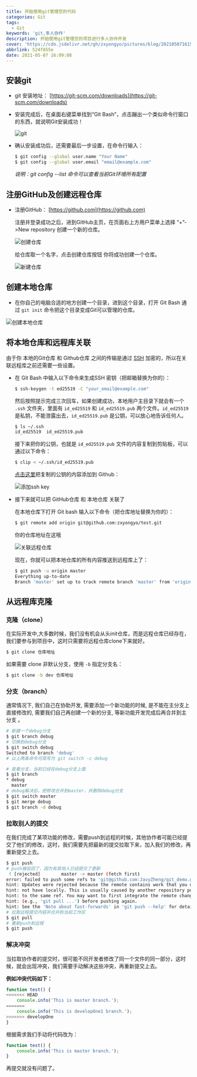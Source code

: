 ```yaml
---
title: 开始使用git管理您的代码
categories: Git
tags:
  - Git
keywords: 'git,多人协作'
description: 开始使用git管理您的项目进行多人协作开发
cover: 'https://cdn.jsdelivr.net/gh/zxyongyo/pictures/blog/20210507161530.png'
abbrlink: 524f855e
date: 2021-05-07 16:09:08
---
```




## 安装git
- git 安装地址： [https://git-scm.com/downloads](https://git-scm.com/downloads)

- 安装完成后，在桌面右键菜单找到“Git Bash”，点击蹦出一个类似命令行窗口的东西，就说明Git安装成功！

  ![git](https://cdn.jsdelivr.net/gh/zxyongyo/pictures/blog/20210507162251.png)

- 确认安装成功后，还需要最后一步设置，在命令行输入：

  ```bash
  $ git config --global user.name "Your Name"
  $ git config --global user.email "email@example.com"
  ```

  *说明：git config --list  命令可以查看当前Git环境所有配置*

## 注册GitHub及创建远程仓库

- 注册GitHub： [https://github.com](https://github.com) 

  注册并登录成功之后，进到GitHub主页，在页面右上方用户菜单上选择 “+”->New repository 创建一个新的仓库。

  ![创建仓库](https://cdn.jsdelivr.net/gh/zxyongyo/pictures/blog/20210507162810.png)

  给仓库取一个名字，点击创建仓库按钮 你将成功创建一个仓库。

  ![新建仓库](https://cdn.jsdelivr.net/gh/zxyongyo/pictures/blog/20210507163033.png)

## 创建本地仓库

- 在你自己的电脑合适的地方创建一个目录，进到这个目录，打开 Git Bash 通过 `git init` 命令把这个目录变成Git可以管理的仓库。

![创建本地仓库](https://cdn.jsdelivr.net/gh/zxyongyo/pictures/blog/202303111644173.png)

## 将本地仓库和远程库关联

由于你 本地的Git仓库 和 Github仓库 之间的传输是通过 [SSH](https://www.ruanyifeng.com/blog/2011/12/ssh_remote_login.html) 加密的，所以在关联远程库之前还需要一些设置。

- 在 Git Bash 中输入以下命令来生成SSH 密钥（把邮箱替换为你的）：

  ```bash
  $ ssh-keygen -t ed25519 -C "your_email@example.com"
  ```

  然后按照提示完成三次回车，如果创建成功，本地用户主目录下就会有一个 `.ssh` 文件夹，里面有 `id_ed25519` 和 `id_ed25519.pub` 两个文件。`id_ed25519` 是私钥，不能泄露出去，`id_ed25519.pub` 是公钥，可以放心地告诉任何人。

  ```bash
  $ ls ~/.ssh
  id_ed25519  id_ed25519.pub
  ```

  接下来把你的公钥，也就是 `id_ed25519.pub` 文件的内容复制到剪贴板，可以通过以下命令：

  ```bash
  $ clip < ~/.ssh/id_ed25519.pub
  ```

  [点击这里](https://github.com/settings/ssh/new)把复制的公钥的内容添加到 Github：

  ![添加ssh key](https://cdn.jsdelivr.net/gh/zxyongyo/pictures/blog/202303111645089.png)

- 接下来就可以把 GitHub仓库 和 本地仓库 关联了

  在本地仓库下打开 Git bash 输入以下命令（把仓库地址替换为你的）：

  ```bash
  $ git remote add origin git@github.com:zxyongyo/test.git
  ```

  你的仓库地址在这哦

  ![关联远程仓库](https://cdn.jsdelivr.net/gh/zxyongyo/pictures/blog/20210507164636.png)

  现在，你就可以把本地仓库的所有内容推送到远程库上了：

  ```bash
  $ git push -u origin master
  Everything up-to-date
  Branch 'master' set up to track remote branch 'master' from 'origin'.
  ```


## 从远程库克隆

### 克隆（clone）

在实际开发中,大多数时候，我们没有机会从头init仓库，而是远程仓库已经存在，我们要参与到项目中，这时只需要将远程仓库clone下来就好。

```bash
$ git clone 仓库地址
```

如果需要 clone 非默认分支，使用 `-b` 指定分支名：

```bash
$ git clone -b dev 仓库地址
```

### 分支（branch）

通常情况下, 我们自己在协助开发, 需要添加一个新功能的时候, 是不能在主分支上直接修改的, 需要我们自己再创建一个新的分支, 等新功能开发完成后再合并到主分支 。

```bash
# 新建一个debug分支
$ git branch debug
# 切换到debug分支
$ git switch debug
Switched to branch 'debug'
# 以上两条命令可简写为 git switch -c debug

# 查看分支，当前已经在debug分支上面
$ git branch
* debug
  master
# debug解决后，把修改合并到master，并删除debug分支
$ git switch master
$ git merge debug
$ git branch -d debug
```

### 拉取别人的提交

在我们完成了某项功能的修改，需要push到远程的时候，其他协作者可能已经提交了他们的修改，这时，我们需要先把最新的提交拉取下来，加入我们的修改，再重新提交上去。

```bash
$ git push
# push被驳回了，因为有其他人已经提交了更新
 ! [rejected]        master -> master (fetch first)
error: failed to push some refs to 'git@github.com:JavyZheng/git_demo.git'
hint: Updates were rejected because the remote contains work that you do
hint: not have locally. This is usually caused by another repository pushing
hint: to the same ref. You may want to first integrate the remote changes
hint: (e.g., 'git pull ...') before pushing again.
hint: See the 'Note about fast-forwards' in 'git push --help' for details 
# 拉取远程提交内容并合并到当前工作区
$ git pull
# 重新push到远程
$ git push
```

### 解决冲突

当拉取协作者的提交时，很可能不同开发者修改了同一个文件的同一部分，这时候，就会出现冲突，我们需要手动解决这些冲突，再重新提交上去。

**例如冲突代码如下：**

```js
function test() {
<<<<<<< HEAD
    console.info('This is master branch.');
=======
    console.info('This is developOne1 branch.');
>>>>>>> developOne
}
```

根据需求我们手动将代码改为：

```js
function test() {
    console.info('This is master branch.');
}
```

再提交就没有问题了。